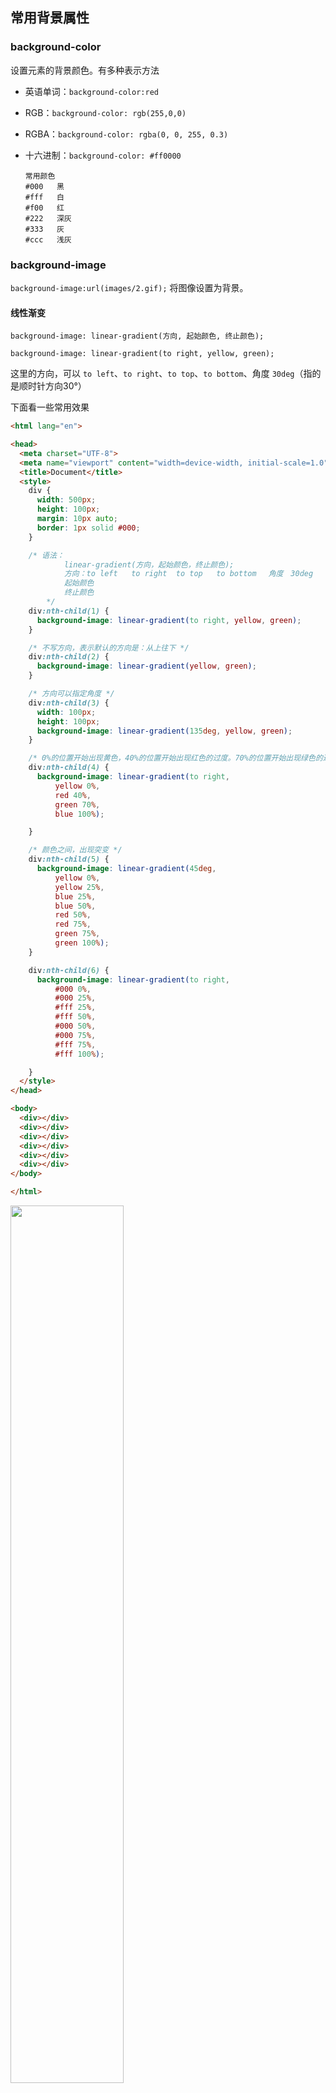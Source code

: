 ## 常用背景属性

### background-color

设置元素的背景颜色。有多种表示方法

- 英语单词：`background-color:red` 

- RGB：`background-color: rgb(255,0,0)`

- RGBA：`background-color: rgba(0, 0, 255, 0.3)`

- 十六进制：`background-color: #ff0000` 

  ```
  常用颜色
  #000   黑
  #fff   白
  #f00   红
  #222   深灰
  #333   灰
  #ccc   浅灰
  ```

  

### background-image

`background-image:url(images/2.gif);` 将图像设置为背景。

#### 线性渐变

```
background-image: linear-gradient(方向, 起始颜色, 终止颜色);

background-image: linear-gradient(to right, yellow, green);
```

这里的方向，可以 `to left`、`to right`、`to top`、`to bottom`、角度 `30deg`（指的是顺时针方向30°）

下面看一些常用效果

```html
<html lang="en">

<head>
  <meta charset="UTF-8">
  <meta name="viewport" content="width=device-width, initial-scale=1.0">
  <title>Document</title>
  <style>
    div {
      width: 500px;
      height: 100px;
      margin: 10px auto;
      border: 1px solid #000;
    }

    /* 语法：
            linear-gradient(方向，起始颜色，终止颜色);
            方向：to left   to right  to top   to bottom 　角度　30deg
            起始颜色
            终止颜色
        */
    div:nth-child(1) {
      background-image: linear-gradient(to right, yellow, green);
    }

    /* 不写方向，表示默认的方向是：从上往下 */
    div:nth-child(2) {
      background-image: linear-gradient(yellow, green);
    }

    /* 方向可以指定角度 */
    div:nth-child(3) {
      width: 100px;
      height: 100px;
      background-image: linear-gradient(135deg, yellow, green);
    }

    /* 0%的位置开始出现黄色，40%的位置开始出现红色的过度。70%的位置开始出现绿色的过度，100%的位置开始出现蓝色 */
    div:nth-child(4) {
      background-image: linear-gradient(to right,
          yellow 0%,
          red 40%,
          green 70%,
          blue 100%);

    }

    /* 颜色之间，出现突变 */
    div:nth-child(5) {
      background-image: linear-gradient(45deg,
          yellow 0%,
          yellow 25%,
          blue 25%,
          blue 50%,
          red 50%,
          red 75%,
          green 75%,
          green 100%);
    }

    div:nth-child(6) {
      background-image: linear-gradient(to right,
          #000 0%,
          #000 25%,
          #fff 25%,
          #fff 50%,
          #000 50%,
          #000 75%,
          #fff 75%,
          #fff 100%);

    }
  </style>
</head>

<body>
  <div></div>
  <div></div>
  <div></div>
  <div></div>
  <div></div>
  <div></div>
</body>

</html>
```

<img src="./pic/03-05.png" width=60% />

#### 径向渐变

```
background-image: radial-gradient(辐射的半径大小, 中心的位置, 起始颜色, 终止颜色);

background-image: radial-gradient(100px at center,yellow ,green);
```

围绕中心点(at center)做渐变，半径是100px，从黄色到绿色做渐变

**中心点的位置**可以是：`at left right center bottom top` 。如果以像素为单位，则中心点参照的是盒子的左上角。

看看效果：

```css
/*
            径向渐变：
            radial-gradient（辐射的半径大小, 中心的位置，起始颜色，终止颜色）;
            中心点位置：at  left  right  center bottom  top
        */

    /*辐射半径为100px，中心点在中间*/
    div:nth-child(1) {
      background-image: radial-gradient(100px at center, yellow, green);
    }

    /*中心点在左上角*/
    div:nth-child(3) {
      background-image: radial-gradient(at left top, yellow, green);
    }

    div:nth-child(2) {
      background-image: radial-gradient(at 50px 50px, yellow, green);
    }

    /*设置不同的颜色渐变*/
    div:nth-child(4) {
      background-image: radial-gradient(100px at center,
          yellow 0%,
          green 30%,
          blue 60%,
          red 100%);
    }

    /*如果辐射半径的宽高不同，那就是椭圆*/
    div:nth-child(5) {
      background-image: radial-gradient(100px 50px at center, yellow, green);
    }
```

<img src="./pic/03-06.png" width=60% />





### background-repeat

设置背景图片是否重复及如何重复，默认平铺满。（重要）

- 默认：平铺满

- `no-repeat`不要平铺；
- `repeat-x`横向平铺；
- `repeat-y`纵向平铺。

### background-position

#### 像素定位

格式：`background-position:向右偏移量 向下偏移量;`

比如

```
 background-position: 50px 50px;
```

<img src="./pic/03-01.png" style="zoom:80%;" />

#### 单词定位

格式：`background-position:左右的词 上下的词;`

- 左右词：left、center、right
- 上下词：top、center、bottom

经常在做 banner 图的时候会用到这种效果：

![](./pic/03-02.gif)

### background-attachment

设置背景图片是否跟着滚动条一起移动。 属性值可以是：

- `fixed`（背景就会被固定住，不会被滚动条滚走）。
- `scroll`（与fixed属性相反，默认属性）

`background-attachment:fixed` 效果：

![](./pic/03-03.gif)







### background 将多个属性写在一起

```css
background:red url(1.jpg) no-repeat 100px 100px fixed;
```

等价于

```css
background-color:red;
background-image:url(1.jpg);
background-repeat:no-repeat;
background-position:100px 100px;
background-attachment:fixed;
```

## CSS3 新增属性

### background-origin 显示起点

代表背景从什么地方开始显示

```css
/* 从 padding-box 内边距开始显示背景图 */
background-origin: padding-box;           //默认值

/* 从 border-box 边框开始显示背景图  */
background-origin: border-box;

/* 从 content-box 内容区域开始显示背景图  */
background-origin: content-box;
```

### background-clip 背景裁切

格式举例：

`background-clip: content-box;` 超出的部分，将裁剪掉。属性值可以是：

- `border-box` 超出 border-box 的部分，将裁剪掉
- `padding-box` 超出 padding-box 的部分，将裁剪掉
- `content-box` 超出 content-box 的部分，将裁剪掉



### background-size 背景大小

设置背景尺寸

```css
/* 宽、高的具体数值 */
background-size: 500px 500px;

/* 宽高的百分比（相对于容器的大小） */
background-size: 50% 50%;   // 如果两个属性值相同，可以简写成：background-size: 50%;

background-size: 100% auto;  //这个属性可以自己试验一下。

/* cover：图片始终填充满容器，且保证长宽比不变。图片如果有超出部分，则超出部分会被隐藏。 */
background-size: cover;

/* contain：将图片完整地显示在容器中，且保证长宽比不变。可能会导致容器的部分区域为空白。  */
background-size: contain;
```

关于 `cover` `contain` 的区别：

![](./pic/03-04.png)

## 同时设置多个背景

我们可以给一个盒子同时设置多个背景，用以逗号隔开即可。可用于自适应局。

```css
.box {
    height: 416px;
    border: 1px solid #000;
    margin: 100px auto;
    /* 给盒子加多个背景，按照背景语法格式书写，多个背景使用逗号隔开 */
    background: url(images/bg1.png) no-repeat left top,
    url(images/bg2.png) no-repeat right top,
    url(images/bg3.png) no-repeat right bottom,
    url(images/bg4.png) no-repeat left bottom,
    url(images/bg5.png) no-repeat center;
}
```


